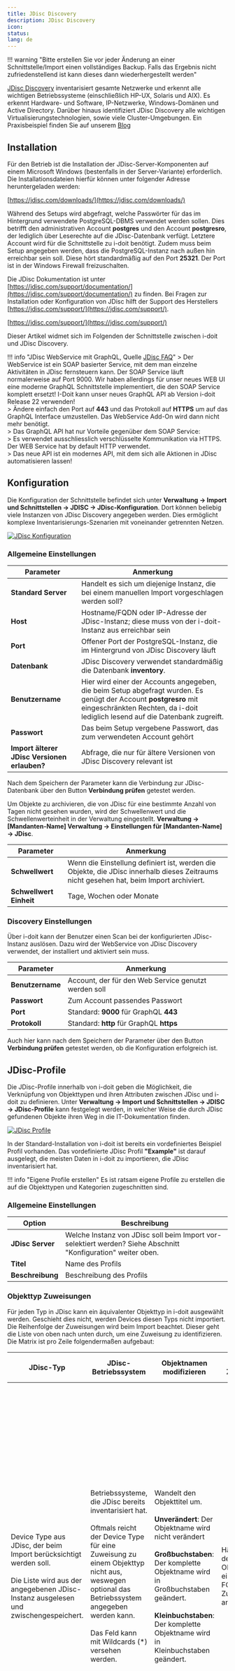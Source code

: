 ```yaml
---
title: JDisc Discovery
description: JDisc Discovery
icon:
status:
lang: de
---
```


!!! warning "Bitte erstellen Sie vor jeder Änderung an einer Schnittstelle/Import einen vollständiges Backup. Falls das Ergebnis nicht zufriedenstellend ist kann dieses dann wiederhergestellt werden"

[JDisc Discovery](http://www.jdisc.com/de/) inventarisiert gesamte Netzwerke und erkennt alle wichtigen Betriebssysteme (einschließlich HP-UX, Solaris und AIX). Es erkennt Hardware- und Software, IP-Netzwerke, Windows-Domänen und Active Directory. Darüber hinaus identifiziert JDisc Discovery alle wichtigen Virtualisierungstechnologien, sowie viele Cluster-Umgebungen.
Ein Praxisbeispiel finden Sie auf unserem [Blog](https://www.i-doit.com/blog/it-service-management-mit-dem-discovery-tool-jdisc-und-i-doit/)

## Installation

Für den Betrieb ist die Installation der JDisc-Server-Komponenten auf einem Microsoft Windows (bestenfalls in der Server-Variante) erforderlich. Die Installationsdateien hierfür können unter folgender Adresse heruntergeladen werden:

[https://jdisc.com/downloads/](https://jdisc.com/downloads/)

Während des Setups wird abgefragt, welche Passwörter für das im Hintergrund verwendete PostgreSQL-DBMS verwendet werden sollen. Dies betrifft den administrativen Account **postgres** und den Account **postgresro**, der lediglich über Leserechte auf die JDisc-Datenbank verfügt. Letztere Account wird für die Schnittstelle zu i-doit benötigt. Zudem muss beim Setup angegeben werden, dass die PostgreSQL-Instanz nach außen hin erreichbar sein soll. Diese hört standardmäßig auf den Port **25321**. Der Port ist in der Windows Firewall freizuschalten.

Die JDisc Dokumentation ist unter [https://jdisc.com/support/documentation/](https://jdisc.com/support/documentation/) zu finden.
Bei Fragen zur Installation oder Konfiguration von JDisc hilft der Support des Herstellers [https://jdisc.com/support/](https://jdisc.com/support/).

[https://jdisc.com/support/](https://jdisc.com/support/)

Dieser Artikel widmet sich im Folgenden der Schnittstelle zwischen i-doit und JDisc Discovery.

!!! info "JDisc WebService mit GraphQL, Quelle [JDisc FAQ](https://jdisc.com/support/faq/)"
    > Der WebService ist ein SOAP basierter Service, mit dem man einzelne Aktivitäten in JDisc fernsteuern kann. Der SOAP Service läuft normalerweise auf Port 9000. Wir haben allerdings für unser neues WEB UI eine moderne GraphQL Schnittstelle implementiert, die den SOAP Service komplett ersetzt! I-Doit kann unser neues GraphQL API ab Version i-doit Release 22 verwenden!<br>
    > Ändere einfach den Port auf **443** und das Protokoll auf **HTTPS** um auf das GraphQL Interface umzustellen. Das WebService Add-On wird dann nicht mehr benötigt.<br>
    > Das GraphQL API hat nur Vorteile gegenüber dem SOAP Service:<br>
    > Es verwendet ausschliesslich verschlüsselte Kommunikation via HTTPS. Der WEB Service hat by default HTTP verwendet.<br>
    > Das neue API ist ein modernes API, mit dem sich alle Aktionen in JDisc automatisieren lassen!<br>

## Konfiguration

Die Konfiguration der Schnittstelle befindet sich unter **Verwaltung → Import und Schnittstellen → JDISC → JDisc-Konfiguration**. Dort können beliebig viele Instanzen von JDisc Discovery angegeben werden. Dies ermöglicht komplexe Inventarisierungs-Szenarien mit voneinander getrennten Netzen.

[![JDisc Konfiguration](../assets/images/de/daten-konsolidieren/jdisc/1-jdisc.png)](../assets/images/de/daten-konsolidieren/jdisc/1-jdisc.png)

### Allgemeine Einstellungen

| Parameter                                    | Anmerkung                                                                                                                                                                                         |
| -------------------------------------------- | ------------------------------------------------------------------------------------------------------------------------------------------------------------------------------------------------- |
| **Standard Server**                          | Handelt es sich um diejenige Instanz, die bei einem manuellen Import vorgeschlagen werden soll?                                                                                                   |
| **Host**                                     | Hostname/FQDN oder IP-Adresse der JDisc-Instanz; diese muss von der i-doit-Instanz aus erreichbar sein                                                                                            |
| **Port**                                     | Offener Port der PostgreSQL-Instanz, die im Hintergrund von JDisc Discovery läuft                                                                                                                 |
| **Datenbank**                                | JDisc Discovery verwendet standardmäßig die Datenbank **inventory**.                                                                                                                              |
| **Benutzername**                             | Hier wird einer der Accounts angegeben, die beim Setup abgefragt wurden. Es genügt der Account **postgresro** mit eingeschränkten Rechten, da i-doit lediglich lesend auf die Datenbank zugreift. |
| **Passwort**                                 | Das beim Setup vergebene Passwort, das zum verwendeten Account gehört                                                                                                                             |
| **Import älterer JDisc Versionen erlauben?** | Abfrage, die nur für ältere Versionen von JDisc Discovery relevant ist                                                                                                                            |

Nach dem Speichern der Parameter kann die Verbindung zur JDisc-Datenbank über den Button **Verbindung prüfen** getestet werden.

Um Objekte zu archivieren, die von JDisc für eine bestimmte Anzahl von Tagen nicht gesehen wurden, wird der Schwellenwert und die Schwellenwerteinheit in der Verwaltung eingestellt. **Verwaltung → [Mandanten-Name] Verwaltung → Einstellungen für [Mandanten-Name] → JDisc**.

| Parameter               | Anmerkung                                                                                                                               |
| ----------------------- | --------------------------------------------------------------------------------------------------------------------------------------- |
| **Schwellwert**         | Wenn die Einstellung definiert ist, werden die Objekte, die JDisc innerhalb dieses Zeitraums nicht gesehen hat, beim Import archiviert. |
| **Schwellwert Einheit** | Tage, Wochen oder Monate                                                                                                                |

### Discovery Einstellungen

Über i-doit kann der Benutzer einen Scan bei der konfigurierten JDisc-Instanz auslösen. Dazu wird der WebService von JDisc Discovery verwendet, der installiert und aktiviert sein muss.

| Parameter        | Anmerkung                                            |
| ---------------- | ---------------------------------------------------- |
| **Benutzername** | Account, der für den Web Service genutzt werden soll |
| **Passwort**     | Zum Account passendes Passwort                       |
| **Port**         | Standard: **9000** für GraphQL **443**               |
| **Protokoll**    | Standard: **http** für GraphQL **https**             |

Auch hier kann nach dem Speichern der Parameter über den Button **Verbindung prüfen** getestet werden, ob die Konfiguration erfolgreich ist.

## JDisc-Profile

Die JDisc-Profile innerhalb von i-doit geben die Möglichkeit, die Verknüpfung von Objekttypen und ihren Attributen zwischen JDisc und i-doit zu definieren. Unter **Verwaltung → Import und Schnittstellen → JDISC → JDisc-Profile** kann festgelegt werden, in welcher Weise die durch JDisc gefundenen Objekte ihren Weg in die IT-Dokumentation finden.

[![JDisc Profile](../assets/images/de/daten-konsolidieren/jdisc/2-jdisc.png)](../assets/images/de/daten-konsolidieren/jdisc/2-jdisc.png)

In der Standard-Installation von i-doit ist bereits ein vordefiniertes Beispiel Profil vorhanden. Das vordefinierte JDisc Profil **"Example"** ist darauf ausgelegt, die meisten Daten in i-doit zu importieren, die JDisc inventarisiert hat.

!!! info "Eigene Profile erstellen"
    Es ist ratsam eigene Profile zu erstellen die auf die Objekttypen und Kategorien zugeschnitten sind.

### Allgemeine Einstellungen

| Option           | Beschreibung                                                                                                  |
| ---------------- | ------------------------------------------------------------------------------------------------------------- |
| **JDisc Server** | Welche Instanz von JDisc soll beim Import vor-selektiert werden? Siehe Abschnitt "Konfiguration" weiter oben. |
| **Titel**        | Name des Profils                                                                                              |
| **Beschreibung** | Beschreibung des Profils                                                                                      |

### Objekttyp Zuweisungen

Für jeden Typ in JDisc kann ein äquivalenter Objekttyp in i-doit ausgewählt werden. Geschieht dies nicht, werden Devices diesen Typs nicht importiert. Die Reihenfolge der Zuweisungen wird beim Import beachtet. Dieser geht die Liste von oben nach unten durch, um eine Zuweisung zu identifizieren. Die Matrix ist pro Zeile folgendermaßen aufgebaut:

| JDisc-Typ                                                                                                                                                      | JDisc-Betriebssystem                                                                                                                                                                                                                                              | Objektnamen modifizieren                                                                                                                                                                                                                                            | FQDN Zusatz                                    | Port Filter                                                                                                                                                                                                                                                                                                                                                                                                                                                                                                                                                                                                                                                                          | Objekttyp                                                                                                                             | Import Matching Profil                                                                                                                                                                                                                | Standort                                                                                                                                                        | Aktionen                                                             |
| -------------------------------------------------------------------------------------------------------------------------------------------------------------- | ----------------------------------------------------------------------------------------------------------------------------------------------------------------------------------------------------------------------------------------------------------------- | ------------------------------------------------------------------------------------------------------------------------------------------------------------------------------------------------------------------------------------------------------------------- | ---------------------------------------------- | ------------------------------------------------------------------------------------------------------------------------------------------------------------------------------------------------------------------------------------------------------------------------------------------------------------------------------------------------------------------------------------------------------------------------------------------------------------------------------------------------------------------------------------------------------------------------------------------------------------------------------------------------------------------------------------ | ------------------------------------------------------------------------------------------------------------------------------------- | ------------------------------------------------------------------------------------------------------------------------------------------------------------------------------------------------------------------------------------- | --------------------------------------------------------------------------------------------------------------------------------------------------------------- | -------------------------------------------------------------------- |
| Device Type aus JDisc, der beim Import berücksichtigt werden soll.<br><br>Die Liste wird aus der angegebenen JDisc-Instanz ausgelesen und zwischengespeichert. | Betriebssysteme, die JDisc bereits inventarisiert hat.<br><br>Oftmals reicht der Device Type für eine Zuweisung zu einem Objekttyp nicht aus, weswegen optional das Betriebssystem angegeben werden kann.<br><br>Das Feld kann mit Wildcards (*) versehen werden. | Wandelt den Objekttitel um.<br><br>**Unverändert**: Der Objektname wird nicht verändert<br><br>**Großbuchstaben**: Der komplette Objektname wird in Großbuchstaben geändert.<br><br>**Kleinbuchstaben**: Der komplette Objektname wird in Kleinbuchstaben geändert. | Hängt an den Objekttitel einen FQDN Zusatz an. | Welche Netzwerk-Ports sollen importiert werden?<br><br>**Normaler Import**: Alle physikalischen und logischen Ports werden importiert.<br><br>**Kein Import**: Im Textfeld können Port-Namen angegeben werden, die ignoriert werden sollen.<br>Das Feld kann mit Wildcards (*) genutzt werden. (Beispiel: Port-Name: Loopback → Ports mit dem Namen Loopback werden nicht importiert)<br><br>**Logischer Port**/**Physikalischer Port**/**FC-Port**: Es werden nur die Ports importiert, deren Name im Textfeld zu finden ist.<br><br>Die Kriterien können miteinander kombiniert werden, sodass nur bestimmte physikalische und nur bestimmte logische Ports berücksichtigt werden. | Diesem Objekttyp werden importierte Devices zugeordnet.<br><br>Wird kein Objekttyp ausgewählt, werden Devices diesen Types ignoriert. | [Welche Strategie soll erfolgen](objekt-identifizieren-bei-importen.md), um bereits in i-doit dokumentierte Objekte durch einen Import zu aktualisieren?<br>**Zusätzliche Filter Kriterien sind im Import Matching Profil zu finden** | Beim Import werden Objekte, die den hier genannten Kriterien entsprechen, einem bestimmten Standort zugeordnet. Dies geschieht über die Kategorie **Standort**. | Neue Zuweisung hinzufügen, eine bestehende duplizieren oder löschen. |

### Zusätzliche Optionen

| Option                                                                      | Beschreibung                                                                                                                                                                                                                                                                                                                                                                                                                                                                                                                                                                                                             |
| --------------------------------------------------------------------------- | ------------------------------------------------------------------------------------------------------------------------------------------------------------------------------------------------------------------------------------------------------------------------------------------------------------------------------------------------------------------------------------------------------------------------------------------------------------------------------------------------------------------------------------------------------------------------------------------------------------------------ |
| **Kategorien auswählen**                                                    | Welche [Kategorien](../grundlagen/struktur-it-dokumentation.md) sollen beim Import befüllt werden? Es werden nur Kategorien gelistet, die der Import behandeln kann.                                                                                                                                                                                                                                                                                                                                                                                                                                                     |
| **MAC-Filter**                                                              | Entweder kann eine White- oder eine Blacklist für MAC Addressen gewählt werden. Eine MAC Addresse pro Zeile.                                                                                                                                                                                                                                                                                                                                                                                                                                                                                                             |
| **Netzwerk Interfaces importieren als**                                     | Inventarisierte Netzwerk-Schnittstellen können in unterschiedlichen Kategorien abgebildet werden.                                                                                                                                                                                                                                                                                                                                                                                                                                                                                                                        |
| **Software beim Import berücksichtigen**                                    | Soll inventarisierte Software als Objekttyp **Anwendungen** importiert werden?                                                                                                                                                                                                                                                                                                                                                                                                                                                                                                                                           |
| **Software beim Import berücksichtigen** -> **Softwarestandort**            | Nur sichtbar wenn **Software beim Import berücksichtigen** aktiviert ist. Setzt den Standort von Anwendungen auf einen bestimmten Standort. Nützlich wenn Berechtigungen auf Grundlage von Standorten verwendet werden.                                                                                                                                                                                                                                                                                                                                                                                                  |
| **Softwarelizenzen beim Import berücksichtigen**                            | Sollen inventarisierte Softwarelizenzen als Objekttyp **Lizenzen** importiert werden?                                                                                                                                                                                                                                                                                                                                                                                                                                                                                                                                    |
| **Systemdienste importieren**                                               | Sollen inventarisierte Systemdienste als Objekttyp **Systemdienst** importiert werden?                                                                                                                                                                                                                                                                                                                                                                                                                                                                                                                                   |
| **Cloud Subscriptionen importieren**                                        | Sollen Daten aus der JDisc Kategorie Cloud importiert werden?<br>Wird in die Kategorie **Zugewiesene Abonnente** importiert. Die Rückwärtige Kategorie **Zugewiesene Benutzer** ist bei Objekten vom Typ Lizenzen zu finden.                                                                                                                                                                                                                                                                                                                                                                                             |
| **Unbekannte Cloud Benutzer importieren**                                   | Wird nur angewendet wenn die Option "Cloud Subscriptionen importieren" aktiv ist.                                                                                                                                                                                                                                                                                                                                                                                                                                                                                                                                        |
| **Verbindungs Endpunkte importieren**                                       | Die Verbindungen werden nicht in die Verkabelung Kategorie, sondern in die Kategorie "Verbindungs Endpunkte" importiert. Das ermöglicht zwischen der manuellen Verkabelung und der automatischen Verkabelung durch JDisc zu unterscheiden.                                                                                                                                                                                                                                                                                                                                                                               |
| **Einfache Datenbank Modellierung verwenden?**                              | Soll die neue oder die alte [Datenbanklogik](../anwendungsfaelle/dokumentation-von-datenbanken.md) verwendet werden?                                                                                                                                                                                                                                                                                                                                                                                                                                                                                                     |
| **Layer-3-Netze beim Import berücksichtigen**                               | Sollen inventarisierte IP-Netze als Objekttyp **Layer-3-Netze** importiert werden? Ist diese Option gesetzt, wird die **Layer-3-Filter** dargestellt.                                                                                                                                                                                                                                                                                                                                                                                                                                                                    |
| **Layer-3-Netze beim Import berücksichtigen** -> **Layer-3-Filter**         | Nur sichtbar wenn **Layer-3-Netze beim Import berücksichtigen**aktiviert ist. Geben Sie den Bereich in den folgenden Formaten an: 127.0.0.1-127.0.10.255 oder 10.40.55.0/24 oder 10.40.55.7. Eine Regel pro Zeile.                                                                                                                                                                                                                                                                                                                                                                                                       |
| **Layer-3-Netze beim Import berücksichtigen** -> **Netzwerkstandort**       | Nur sichtbar wenn **Layer-3-Netze beim Import berücksichtigen** aktiviert ist. Setzt den Standort von Layer-3 Objekten auf einen bestimmten Standort. Nützlich wenn Berechtigungen auf Grundlage von Standorten verwendet werden.                                                                                                                                                                                                                                                                                                                                                                                        |
| **IP Adressentypen beibehalten**                                            | Sollen **IPv4 Adressen**, **IPv6 Adressen**, **Loopback Adressen**, **Virtuelle Adressen** importiert werden?                                                                                                                                                                                                                                                                                                                                                                                                                                                                                                            |
| **Importtyp für DHCP IP Adressen**                                          | Sollen per DHCP zugewiesen Adressen überschrieben werden?                                                                                                                                                                                                                                                                                                                                                                                                                                                                                                                                                                |
| **VLans beim Import berücksichtigen**                                       | Sollen inventarisierte VLANs als Objekttyp **Layer-2-Netze** importiert werden?                                                                                                                                                                                                                                                                                                                                                                                                                                                                                                                                          |
| **Cluster beim Import berücksichtigen**                                     | Sollen (Virtualisierungs-)Umgebungen als Objekttyp **Cluster** importiert werden?                                                                                                                                                                                                                                                                                                                                                                                                                                                                                                                                        |
| **Blade/Chassis Verbindungen beim Import berücksichtigen**                  | Sollen Objekte vom Typ **Blade Server** zu Objekten vom Typ **Blade Chassis** beim Import hinzugefügt werden?                                                                                                                                                                                                                                                                                                                                                                                                                                                                                                            |
| **Objekttyp der zugewiesenen Module innerhalb eines Blade/Chassis Gerätes** | Ist ein Blade oder Switch Chassis inventarisiert worden, können die eingesteckten Module einem bestimmten Objekttyp beim Import zugeordnet werden.                                                                                                                                                                                                                                                                                                                                                                                                                                                                       |
| **Objekttyp der zugewiesenen Module aktualisieren**                         | Sollen die Objekttypen der zugewiesenen Module eines Blade/Chassis Gerätes aktualisiert werden?                                                                                                                                                                                                                                                                                                                                                                                                                                                                                                                          |
| **Custom attributes importieren**                                           | Wenn in JDisc Discovery benutzerdefinierte Attribute (**Custom Attributes**) gepflegt werden, können diese in i-doit importiert werden. Diese werden nach dem Import in der Kategorie **JDisc Custom Attributes** angezeigt.                                                                                                                                                                                                                                                                                                                                                                                             |
| **Standard Templates aus Objekttypen berücksichtigen (nur bei Neuanlage)**  | Wird ein neues Objekt erstellt, kann automatisch ein [Template](../effizientes-dokumentieren/templates.md) berücksichtigt werden. Die Auswahl des Templates findet in der Objekttyp-Konfiguration statt.                                                                                                                                                                                                                                                                                                                                                                                                                 |
| **CMDB-Status der Objekte ändern auf**                                      | Bereits vorhandene Objekte können beim Aktualisieren einen bestimmten **[CMDB-Status](../grundlagen/lebens-und-dokumentationszyklus.md)** erhalten. Soll der **CMDB-Status** nicht geändert werden, ist in der Auswahl **CMDB-Status beibehalten** zu wählen.                                                                                                                                                                                                                                                                                                                                                            |
| **Software Filter**                                                         | Entweder kann eine White- oder eine Blacklist an Software-Applikationen angegeben werden, welche importiert werden sollen (Whitelist) oder eben nicht (Blacklist). Es können Wildcards (\*) angegeben werden. Die Liste von Titeln wird durch Kommas separiert.                                                                                                                                                                                                                                                                                                                                                          |
| **Filter als regexp gebrauchen**                                            | Den Software Filter mit Strings oder mit Regulären Ausdrücken verwenden? Da das regex direkt an die JDisc Datenbank weitergeleitet wird, sollten die passenden regex parameter verwendet werden.<br>Diese sind z.B. unter [h](https://www.postgresql.org/docs/9.3/functions-matching.html)[ttps://www.postgresql.org/docs/9.3/functions-matching.html](https://www.postgresql.org/docs/9.3/functions-matching.html) zu finden.<br><br>Hinweis eines Anwenders:<br><br>\s kann nicht verwendet werden. Hier wird mit Leerzeichen gearbeitet.<br>\d kann nicht verwendet werden. Hier muss mit [a-zA-Z] gearbeitet werden. |
| **Benutze OS-Familie (falls verfügbar) anstatt OS-Version als Objekttitel** | Für den Softwareimport anstatt der Softwareversion die Softwarefamilie als Objekttitel verwenden. Z.B. anstatt "Windows Server 2008 Standard" nur "Windows" mit "Server 2008 Standard" als Variante.                                                                                                                                                                                                                                                                                                                                                                                                                     |
| **Objekttyp aktualisieren**                                                 | Ist das Device bereits als Objekt in i-doit vorhanden, kann hierüber bestimmt werden, ob der Objekttyp anhand der Zuweisung (siehe oben) aktualisiert werden soll oder nicht.                                                                                                                                                                                                                                                                                                                                                                                                                                            |
| **Objekt-Titel aktualisieren**                                              | Soll der Objekttitel durch den Import aktualisiert werden?                                                                                                                                                                                                                                                                                                                                                                                                                                                                                                                                                               |
| **Hostnamen als Objekt Titel verwenden anstelle des FQDNs?**                | Sofern Geräte ein FQDN besitzen werden diese bis zum Hostnamen aufgelöst.                                                                                                                                                                                                                                                                                                                                                                                                                                                                                                                                                |
| **Standort des übergeordneten Objekts vererben**                            | Geräte die physikalisch an einem anderen Gerät verbunden sind erhalten automatisch den Standort des verbundenen Gerätes.                                                                                                                                                                                                                                                                                                                                                                                                                                                                                                 |

Kategorien die für JDisc erstellt worden sind:

-   [Custom Identifier](../grundlagen/kategorien-und-attribute.md)
-   [JDisc Custom Attributes](../grundlagen/kategorien-und-attribute.md)
-   [JDisc Discovery](../grundlagen/kategorien-und-attribute.md)
-   [JDisc Geräte Informationen](../grundlagen/kategorien-und-attribute.md)
-   [Netzwerk → Verbindungs Endpunkte](../grundlagen/kategorien-und-attribute.md)
-   [Subscriptions](../grundlagen/kategorien-und-attribute.md)
-   [Support Entitlements](../grundlagen/kategorien-und-attribute.md)
-   [Zugewiesene Abonnente](../grundlagen/kategorien-und-attribute.md)

### Identifizierung von Objekten

Wir identifizieren JDisc Geräte anhand einer Kombination von Faktoren, vor allem des **Objekttyps**, der **Seriennummer** und der **MAC-Adresse**. Falls verfügbar, verwenden wir auch JDiscs interne unique identifier als zusätzliches Mittel zur Identifizierung. Der Identifikationsprozess ist auf den jeweiligen Objekttyp zugeschnitten und nutzt Attribute wie **Bezeichnung**, **Seriennummer**, **Hostname**, **IP-Adressen**, **FQDN** und **MAC-Adresse**. Um doppelte Einträge zu vermeiden, stellen wir eine Zuordnungsbeziehung zwischen JDisc und i-doit-Geräten her.

Beim Importieren von Objekten werden auch andere Unterobjekte wie Netzwerke, Software, Cluster und andere Objekttypen importiert. In diesem Fall können wir andere Regeln als die im Abschnitt "Objekt matching" definierten verwenden.

## Import von Daten über die Web GUI

Der Import von Inhalten aus JDisc erfolgt über **Extras → Import → JDisc**.

[![JDisc Import GUI](../assets/images/de/daten-konsolidieren/jdisc/3-jdisc.png)](../assets/images/de/daten-konsolidieren/jdisc/3-jdisc.png)

Vor dem Ausführen des Imports müssen die Import-Parameter festgelegt sein.<br>
Da es möglich ist, dass mehr als ein JDisc-Server eingesetzt wird, muss im ersten Schritt der JDisc-Server ausgewählt werden. Das Profil, welches zuvor definiert wurde, kann ebenfalls gewählt werden um die importierten Inhalte und deren Handhabung zu beeinflussen. Zusätzlich kann der Modus des Imports angegeben werden. Der Import-Modus **Erstellen** wird alle gefundenen Objekte erstellen, ohne zu prüfen, ob diese bereits existieren. Der Import-Modus **Aktualisieren** wird nur Objekte erstellen, die im i-doit-Datenbestand nicht gefunden werden. Kategorien von bereits existierenden Objekten werden (wenn nötig) um neue Daten ergänzt. Der Import-Modus **Überschreiben** verhält sich im Prinzip wie der Modus **Aktualisieren** mit dem Unterschied, dass Listen-Kategorien erst geleert und dann neu angelegt werden.

| **Import Modus**                       | **Beschreibung**                                                                                                                                                                                       |
| -------------------------------------- | ------------------------------------------------------------------------------------------------------------------------------------------------------------------------------------------------------ |
| **Aktualisieren**                      | Der Import-Modus **"Aktualisieren"** wird nur Objekte erstellen, die in i-doit nicht gefunden werden konnten. Kategorien von bereits existierenden Objekten werden (wenn nötig) um neue Daten ergänzt. |
| **Aktualisieren (Neu inventarisiert)** | Mit dem Zusatz **"(Neu inventarisiert)"** werden feste idoit-zu-jdisc-device Verknüpfungen verworfen und die Objektzugehörigkeiten neu errechnet.                                                      |
| **Aktualisieren (Bestehende)**         | Mit dem Zusatz **"(Bestehende)"** werden nur vorhandene Objekte aktualisiert. Es werden keine neuen Objekte erstellt.                                                                                  |
| **Erstellen**                          | Der Import-Modus **"Erstellen"** wird alle gefundenen Objekte erstellen, ohne zu prüfen, ob diese bereits existieren.                                                                                  |
| **Erstelle nur neu gescannte Geräte**  | Der Modus **"Erstelle nur neu gescannte Geräte"** erstellt nur neu gescannte Objekte, existierende werden übersprungen.                                                                                |
| **Überschreiben**                      | Der Import-Modus **"Überschreiben"** verhält sich genauso wie der Modus "Aktualisieren" mit dem Unterschied, das Listen-Kategorien erst geleert und dann neu angelegt werden.                          |
| **Überschreiben (Neu inventarisiert)** | Mit dem Zusatz **"(Neu inventarisiert)"** werden feste idoit-zu-jdisc-device Verknüpfungen verworfen und die Objektzugehörigkeiten neu errechnet.                                                      |

In der Protokollierung kann der Umfang der geschriebenen Logs beeinflusst werden. Ein umfangreicheres Logging erhöht die Dauer des Imports.<br>
Wenn die Einstellungen vollständig vorgenommen wurden, kann der Import über **Importvorgang starten** angestoßen werden. Bitte beachte, dass die Dauer des Imports sowohl von der Größe der JDisc-Datenbank, als auch von der verwendeten Hardware abhängig ist.<br>
Wenn der Import abgeschlossen wurde, wird eine Zusammenfassung im Bereich **Ergebnis** angezeigt.<br>
Beim Import erzeugte Logs findest du im i-doit-Verzeichnis `log/`.

## Import über die Kategorie JDisc Discovery

Über die Kategorie JDisc Discovery können Sie einzelne Objekte aktualisieren.
Hier besteht die Möglichkeit, das Gerät über eine bestimmte Identifikation zu scannen (Hostadresse, FQDN und Seriennummer).

!!! note "Die Seriennummer ist nur verfügbar wenn der JDisc Server via [GraphQL](#discovery-einstellungen) verbunden wurde"

[![JDisc Profile](../assets/images/de/daten-konsolidieren/jdisc/6-jdisc.png)](../assets/images/de/daten-konsolidieren/jdisc/6-jdisc.png)

Die Kategorie können Sie über die Objekttyp Konfiguration des Objekttyps hinzufügen.

## Import über die i-doit Console

Der Import der Daten aus JDisc nach i-doit ist nicht nur manuell über die Oberfläche möglich. Er kann ebenfalls über die i-doit [Console](../automatisierung-und-integration/cli/console/index.md) ausgeführt und somit **automatisiert** werden. Wie der entsprechende Aufruf erzeugt wird, finden Sie im [zugehörigen Artikel](../automatisierung-und-integration/cli/console/optionen-und-parameter-der-console.md#import-jdisc) mit einem Beispiel für die Option **import-jdisc**.

Für den Import lässt sich die ID des gewünschten Profils angeben. Die ID ist in der Liste der Profile zu finden:

[![JDisc Profile](../assets/images/de/daten-konsolidieren/jdisc/4-jdisc.png)](../assets/images/de/daten-konsolidieren/jdisc/4-jdisc.png)

Ebenfalls kann die ID des zu verwendenden JDisc Servers angegeben werden. Diese ist in der Konfiguration zu finden:

[![JDisc Konfiguration](../assets/images/de/daten-konsolidieren/jdisc/5-jdisc.png)](../assets/images/de/daten-konsolidieren/jdisc/5-jdisc.png)

Eine jdisc.ini könnte so aussehen mehr Informationen zu .ini Dateien sind [hier](../automatisierung-und-integration/cli/console/verwendung-von-konfigurationsdateien-fuer-console-commands.md) zu finden.

```ini
[commandArguments]
[commandOptions]
user=admin
password=admin
tenantId=6
profile=1
group=
mode=1
server=2
overwriteHost
detailedLogging=3
regenerateSearchIndex
[additional]
```

Aufruf aus dem i-doit Verzeichnis:

```shell
sudo -u www-data php console.php import-jdisc -c jdisc.ini
```

### JDisc-Verfügbarkeit Report view

Unter **Report Manager -> Views** ist ein Report mit dem Namen **JDisc-Verfügbarkeit** zu finden, der i-doit Objekte mit JDisc objekten vergleicht.
